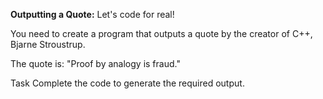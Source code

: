 **Outputting a Quote:**
Let's code for real!

You need to create a program that outputs a quote by the creator of C++, Bjarne Stroustrup.

The quote is: "Proof by analogy is fraud."

Task
Complete the code to generate the required output.
